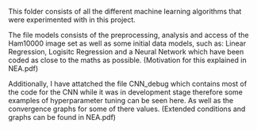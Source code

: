 This folder consists of all the different machine learning algorithms that were experimented with in this project.

The file models consists of the preprocessing, analysis and access of the Ham10000 image set as well as some initial data models, such as: Linear Regression, Logisitc Regression and a Neural Network which have been coded as close to the maths as possible. (Motivation for this explained in NEA.pdf)
                                                                                      
                                                                                                                                                                                                                                                                 
Additionally, I have attatched the file CNN_debug which contains most of the code for the CNN while it was in development stage therefore some examples of hyperparameter tuning can be seen here. As well as the convergence graphs for some of there values. (Extended conditions and graphs can be found in NEA.pdf)

                                                                                                                                                                                                                                                                 
